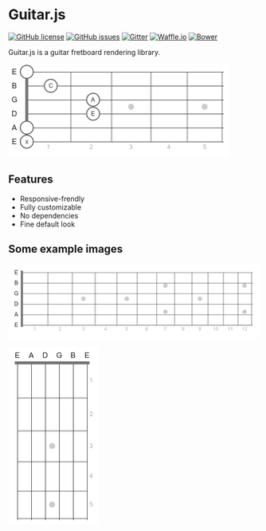 Guitar.js
=========
[![GitHub license](https://img.shields.io/badge/license-MIT-blue.svg?style=flat-square)](https://github.com/chezstov/guitar.js/blob/master/LICENSE)
[![GitHub issues](https://img.shields.io/github/issues/chezstov/guitar.js.svg?style=flat-square)](https://github.com/chezstov/guitar.js/issues)
[![Gitter](https://img.shields.io/gitter/room/chezstov/guitar.js.svg?style=flat-square)](https://gitter.im/chezstov/guitar.js)
[![Waffle.io](https://img.shields.io/badge/waffle.io-board-lightgrey.svg?style=flat-square)](https://waffle.io/chezstov/guitar.js)
[![Bower](https://img.shields.io/bower/v/guitar.js.svg?style=flat-square)]()

Guitar.js is a guitar fretboard rendering library.

![Marks](https://raw.githubusercontent.com/chezstov/guitar.js/master/img/marks.png)

Features
--------
* Responsive-frendly
* Fully customizable
* No dependencies
* Fine default look

Some example images
-----------------

![Default look](https://raw.githubusercontent.com/chezstov/guitar.js/master/img/default.png)

![Flipped](https://raw.githubusercontent.com/chezstov/guitar.js/master/img/flip.png)